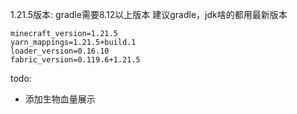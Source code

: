 1.21.5版本:
gradle需要8.12以上版本
建议gradle，jdk啥的都用最新版本
```properties
minecraft_version=1.21.5
yarn_mappings=1.21.5+build.1
loader_version=0.16.10
fabric_version=0.119.6+1.21.5
```


todo:
+ 添加生物血量展示
